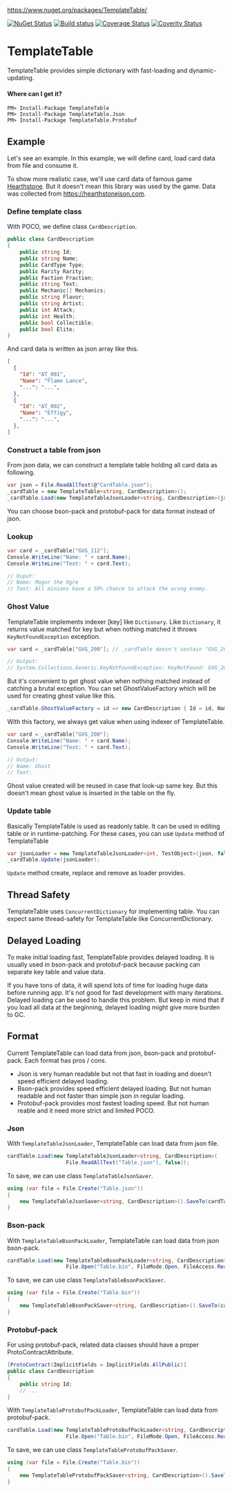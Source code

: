 https://www.nuget.org/packages/TemplateTable/

[![NuGet Status](http://img.shields.io/nuget/v/TemplateTable.svg?style=flat)](https://www.nuget.org/packages/TemplateTable/)
[![Build status](https://ci.appveyor.com/api/projects/status/xbn2h0704qd7orad?svg=true)](https://ci.appveyor.com/project/veblush/templatetable)
[![Coverage Status](https://coveralls.io/repos/github/SaladLab/TemplateTable/badge.svg?branch=master)](https://coveralls.io/github/SaladLab/TemplateTable?branch=master)
[![Coverity Status](https://scan.coverity.com/projects/8439/badge.svg?flat=1)](https://scan.coverity.com/projects/saladlab-templatetable)

# TemplateTable

TemplateTable provides simple dictionary with fast-loading and dynamic-updating.

#### Where can I get it?

```
PM> Install-Package TemplateTable
PM> Install-Package TemplateTable.Json
PM> Install-Package TemplateTable.Protobuf
```

## Example

Let's see an example. In this example, we will define card,
load card data from file and consume it.

To show more realistic case, we'll use card data of
famous game [Hearthstone](http://us.battle.net/hearthstone). But it doesn't mean
this library was used by the game.
Data was collected from https://hearthstonejson.com.

### Define template class

With POCO, we define class `CardDescription`.

```csharp
public class CardDescription
{
    public string Id;
    public string Name;
    public CardType Type;
    public Rarity Rarity;
    public Faction Fraction;
    public string Text;
    public Mechanic[] Mechanics;
    public string Flavor;
    public string Artist;
    public int Attack;
    public int Health;
    public bool Collectible;
    public bool Elite;
}
```

And card data is written as json array like this.
```json
[
  {
    "Id": "AT_001",
    "Name": "Flame Lance",
    "...": "...",
  },
  {
    "Id": "AT_002",
    "Name": "Effigy",
    "...": "...",
  },
]
```

### Construct a table from json

From json data, we can construct a template table holding all card data as following.

```csharp
var json = File.ReadAllText(@"CardTable.json");
_cardTable = new TemplateTable<string, CardDescription>();
_cardTable.Load(new TemplateTableJsonLoader<string, CardDescription>(json, false));
```

You can choose bson-pack and protobuf-pack for data format instead of json.

### Lookup

```csharp
var card = _cardTable["GVG_112"];
Console.WriteLine("Name: " + card.Name);
Console.WriteLine("Text: " + card.Text);

// Ouput:
// Name: Mogor the Ogre
// Text: All minions have a 50% chance to attack the wrong enemy.
```

### Ghost Value

TemplateTable implements indexer [key] like `Dictionary`. Like `Dictionary`,
it returns value matched for key but when nothing matched it throws `KeyNotFoundException`
exception.

```csharp
var card = _cardTable["GVG_200"]; // _cardTable doesn't contain "GVG_200"

// Output:
// System.Collections.Generic.KeyNotFoundException: KeyNotFound: GVG_200
```

But it's convenient to get ghost value when nothing matched instead of catching
a brutal exception. You can set GhostValueFactory which will be used for creating
ghost value like this.

```csharp
_cardTable.GhostValueFactory = id => new CardDescription { Id = id, Name = "Ghost" };
```

With this factory, we always get value when using indexer of TemplateTable.

```csharp
var card = _cardTable["GVG_200"];
Console.WriteLine("Name: " + card.Name);
Console.WriteLine("Text: " + card.Text);

// Output:
// Name: Ghost
// Text:
```

Ghost value created will be reused in case that look-up same key.
But this doesn't mean ghost value is inserted in the table on the fly.

### Update table

Basically TemplateTable is used as readonly table. It can be used in editing
table or in runtime-patching. For these cases, you can use `Update` method of
TemplateTable

```csharp
var jsonLoader = new TemplateTableJsonLoader<int, TestObject>(json, false);
_cardTable.Update(jsonLoader);
```

`Update` method create, replace and remove as loader provides.

## Thread Safety

TemplateTable uses `ConcurrentDictionary` for implementing table. You can expect
same thread-safety for TemplateTable like ConcurrentDictionary.

## Delayed Loading

To make initial loading fast, TemplateTable provides delayed loading.
It is usually used in bson-pack and protobuf-pack because packing can
separate key table and value data.

If you have tons of data, it will spend lots of time for loading huge data before
running app. It's not good for fast development with many iterations.
Delayed loading can be used to handle this problem. But keep in mind that if you
load all data at the beginning, delayed loading might give more burden to GC.

## Format

Current TemplateTable can load data from json, bson-pack and protobuf-pack.
Each format has pros / cons.

 - Json is very human readable but not that fast in loading and
   doesn't speed efficient delayed loading.
 - Bson-pack provides speed efficient delayed loading. But not human readable and
   not faster than simple json in regular loading.
 - Protobuf-pack provides most fastest loading speed. But not human reable and
   it need more strict and limited POCO.

### Json

With `TemplateTableJsonLoader`, TemplateTable can load data from json file.

```csharp
cardTable.Load(new TemplateTableJsonLoader<string, CardDescription>(
                   File.ReadAllText("Table.json"), false));
```

To save, we can use class `TemplateTableJsonSaver`.

```csharp
using (var file = File.Create("Table.json"))
{
    new TemplateTableJsonSaver<string, CardDescription>().SaveTo(cardTable, file);
}
```

### Bson-pack

With `TemplateTableBsonPackLoader`, TemplateTable can load data from json bson-pack.

```csharp
cardTable.Load(new TemplateTableBsonPackLoader<string, CardDescription>(
                   File.Open("Table.bin", FileMode.Open, FileAccess.Read), false));
```

To save, we can use class `TemplateTableBsonPackSaver`.

```csharp
using (var file = File.Create("Table.bin"))
{
    new TemplateTableBsonPackSaver<string, CardDescription>().SaveTo(cardTable, file);
}
```

### Protobuf-pack

For using protobuf-pack, related data classes should have a proper ProtoContractAttribute.

```csharp
[ProtoContract(ImplicitFields = ImplicitFields.AllPublic)]
public class CardDescription
{
    public string Id;
    // ...
}
```

With `TemplateTableProtobufPackLoader`, TemplateTable can load data from protobuf-pack.

```csharp
cardTable.Load(new TemplateTableProtobufPackLoader<string, CardDescription>(
                   File.Open("Table.bin", FileMode.Open, FileAccess.Read), false));
```

To save, we can use class `TemplateTableProtobufPackSaver`.

```csharp
using (var file = File.Create("Table.bin"))
{
    new TemplateTableProtobufPackSaver<string, CardDescription>().SaveTo(cardTable, file);
}
```

